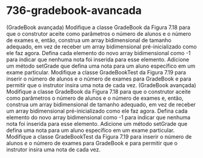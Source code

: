 # 736-gradebook-avancada
(GradeBook avançada) Modifique a classe GradeBook da Figura 7.18 para que o construtor aceite como parâmetros o número de alunos e o número de exames e, então, construa um array bidimensional de tamanho adequado, em vez de receber um array bidimensional pré-inicializado como ele faz agora. Defina cada elemento do novo array bidimensional como -1 para indicar que nenhuma nota foi inserida para esse elemento. Adicione um método setGrade que defina uma nota para um aluno específico em um exame particular. Modifique a classe GradeBookTest da Figura 7.19 para inserir o número de alunos e o número de exames para GradeBook e para permitir que o instrutor insira uma nota de cada vez.
(GradeBook avançada) Modifique a classe GradeBook da Figura 7.18 para que o construtor aceite como parâmetros o número de
alunos e o número de exames e, então, construa um array bidimensional de tamanho adequado, em vez de receber um array bidimensional pré-inicializado como ele faz agora. Defina cada elemento do novo array bidimensional como -1 para indicar que nenhuma nota foi
inserida para esse elemento. Adicione um método setGrade que defina uma nota para um aluno específico em um exame particular.
Modifique a classe GradeBookTest da Figura 7.19 para inserir o número de alunos e o número de exames para GradeBook e para
permitir que o instrutor insira uma nota de cada vez.
